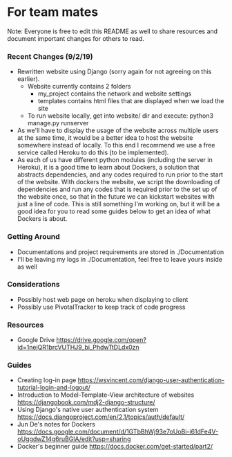 # For team mates
Note: Everyone is free to edit this README as well to share resources and document important changes for others to read.

### Recent Changes (9/2/19)
- Rewritten website using Django (sorry again for not agreeing on this earlier).
  - Website currently contains 2 folders
    - my_project contains the network and website settings
    - templates contains html files that are displayed when we load the site
  - To run website locally, get into website/ dir and execute:
    python3 manage.py runserver
- As we'll have to display the usage of the website across multiple users at the same time, it would be a better idea to host the website somewhere instead of locally. To this end I recommend we use a free service called Heroku to do this (to be implemented).
- As each of us have different python modules (including the server in Heroku), it is a good time to learn about Dockers, a solution that abstracts dependencies, and any codes required to run prior to the start of the website. With dockers the website, we script the downloading of dependencies and run any codes that is required prior to the set up of the website once, so that in the future we can kickstart websites with just a line of code. This is still something I'm working on, but it will be a good idea for you to read some guides below to get an idea of what Dockers is about.

### Getting Around
- Documentations and project requirements are stored in ./Documentation
- I'll be leaving my logs in ./Documentation, feel free to leave yours inside as well

### Considerations
- Possibly host web page on heroku when displaying to client
- Possibly use PivotalTracker to keep track of code progress

### Resources
- Google Drive
https://drive.google.com/open?id=1nejQR1brcVUTHJ9_bi_PhdwTtDLdx0zn

### Guides
- Creating log-in page
https://wsvincent.com/django-user-authentication-tutorial-login-and-logout/
- Introduction to Model-Template-View architecture of websites
https://djangobook.com/mdj2-django-structure/
- Using Django's native user authentication system
https://docs.djangoproject.com/en/2.1/topics/auth/default/
- Jun De's notes for Dockers
https://docs.google.com/document/d/1GTbBhWj93e7oUoBi-i61dFe4V-oUggdwZ14g6ruBGlA/edit?usp=sharing
- Docker's beginner guide
https://docs.docker.com/get-started/part2/

